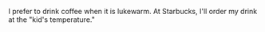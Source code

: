 I prefer to drink coffee when it is lukewarm.
At Starbucks, I'll order my drink at the "kid's temperature."
